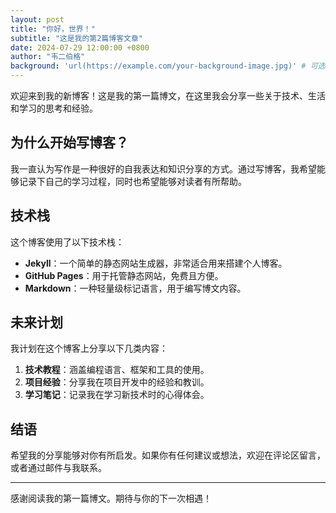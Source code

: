```yaml
---
layout: post
title: "你好，世界！"
subtitle: "这是我的第2篇博客文章"
date: 2024-07-29 12:00:00 +0800
author: "韦二伯格"
background: 'url(https://example.com/your-background-image.jpg)' # 可选的背景图片
---
```


欢迎来到我的新博客！这是我的第一篇博文，在这里我会分享一些关于技术、生活和学习的思考和经验。

## 为什么开始写博客？

我一直认为写作是一种很好的自我表达和知识分享的方式。通过写博客，我希望能够记录下自己的学习过程，同时也希望能够对读者有所帮助。

## 技术栈

这个博客使用了以下技术栈：

- **Jekyll**：一个简单的静态网站生成器，非常适合用来搭建个人博客。
- **GitHub Pages**：用于托管静态网站，免费且方便。
- **Markdown**：一种轻量级标记语言，用于编写博文内容。

## 未来计划

我计划在这个博客上分享以下几类内容：

1. **技术教程**：涵盖编程语言、框架和工具的使用。
2. **项目经验**：分享我在项目开发中的经验和教训。
3. **学习笔记**：记录我在学习新技术时的心得体会。

## 结语

希望我的分享能够对你有所启发。如果你有任何建议或想法，欢迎在评论区留言，或者通过邮件与我联系。

---

感谢阅读我的第一篇博文。期待与你的下一次相遇！
